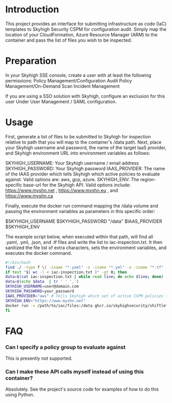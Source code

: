 # Introduction
This project provides an interface for submitting infrastructure as code (IaC) templates to Skyhigh Security CSPM for configuration audit. Simply map the location of your CloudFormation, Azure Resource Manager (ARM) to the container and pass the list of files you wish to be inspected.

# Preparation
In your Skyhigh SSE console, create a user with at least the following permissions:
  Policy Management/Configuration Audit
  Policy Management/On-Demand Scan
  Incident Management
  
If you are using a SSO solution with Skyhigh, configure an exclusion for this user Under User Management / SAML configuration.

# Usage

First, generate a list of files to be submitted to Skyhigh for inspection relative to path that you will map to the container's /data path. Next, place your Skyhigh username and password, the name of the target IaaS provider, and Skyhigh environment URL into environment variables as follows:

SKYHIGH_USERNAME: Your Skyhigh username / email address
SKYHIGH_PASSWORD: Your Skyhigh password
IAAS_PROVIDER: The name of the IAAS provider which tells Skyhigh which active policies to evaluate against. Valid options are: aws, gcp, azure.
SKYHIGH_ENV: The region-specific base-url for the Skyhigh API. Valid options include: https://www.myshn.net , https://www.myshn.eu , and https://www.myshn.ca

Finally, execute the docker run command mapping the /data volume and passing the environment variables as parameters in this specific order:

<docker run command> <list of files> $SKYHIGH_USERNAME $SKYHIGH_PASSWORD "/data" $IAAS_PROVIDER $SKYHIGH_ENV

The example script below, when executed within that path, will find all .yaml, .yml, .json, and .tf files and write the list to iac-inspection.txt. It then sanitized the file list of extra characters, sets the environment variables, and executes the docker command.

``` bash
#!/bin/bash
find ./ -type f \( -iname "*.yaml" -o -iname "*.yml" -o -iname "*.tf" -o -iname "*.json" \) > iac-inspection.txt
if test "$( wc -l < iac-inspection.txt )" -gt 0; then
data=$(cat iac-inspection.txt | while read line; do echo $line; done)
data=$(echo $data  | tr ' ' ',')
SKYHIGH_USERNAME=user@domain.com
SKYHIGH_PASSWORD=your_password
IAAS_PROVIDER="aws" # Tells Skyhigh which set of active CSPM policies to execute against.  Valid options are aws, gcp, or azure.
SKYHIGH_ENV="https://www.myshn.net"
docker run -v /path/to/iac/files:/data ghcr.io/skyhighsecurity/shiftleft-docker-image:latest $data $SKYHIGH_USERNAME $SKYHIGH_PASSWORD "/data" $IAAS_PROVIDER $SKYHIGH_ENV
fi
```

# FAQ
### Can I specify a policy group to evaluate against
This is presently not supported.

### Can I make these API calls myself instead of using this container?
Absolutely. See the project's source code for examples of how to do this using Python.
